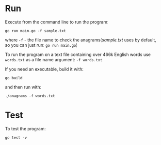 # Run

Execute from the command line to run the program:
```
go run main.go -f sample.txt
```
where `-f` - the file name to check the anagrams(_sample.txt_ uses by default, so you can just run: `go run main.go`)

To run the program on a text file containing over 466k English words use `words.txt` as a file name argument: `-f words.txt`

If you need an executable, build it with:
```
go build
```
and then run with:
```
./anagrams -f words.txt
```

# Test

To test the program:
```
go test -v
```
